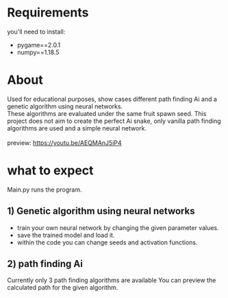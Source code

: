 # Requirements

you'll need to install:

- pygame==2.0.1
- numpy==1.18.5

# About

Used for educational purposes, show cases different path finding Ai and a genetic algorithm using neural networks.  
These algorithms are evaluated under the same fruit spawn seed.
This project does not aim to create the perfect Ai snake, only vanilla path finding algorithms are used and a simple neural network.  
<br>preview: https://youtu.be/AEQMAnJ5iP4

# what to expect

Main.py runs the program.

## 1) Genetic algorithm using neural networks

- train your own neural network by changing the given parameter values.
- save the trained model and load it.
- within the code you can change seeds and activation functions.

## 2) path finding Ai

Currently only 3 path finding algorithms are available
You can preview the calculated path for the given algorithm.
